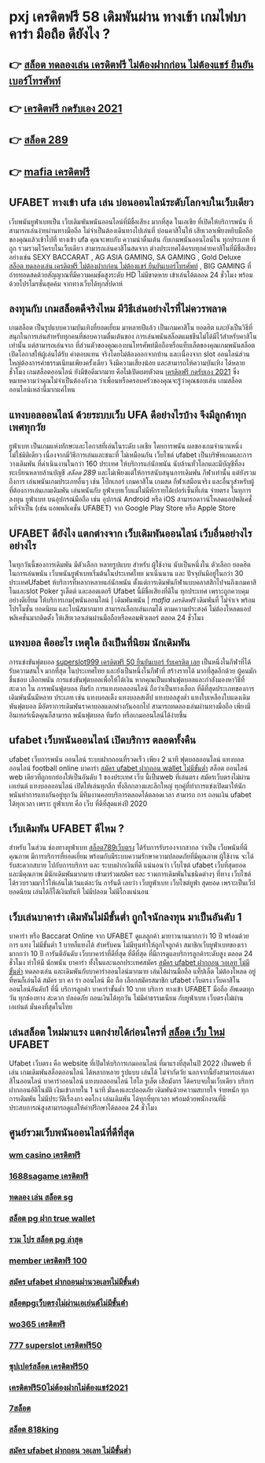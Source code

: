 # pxj เครดิตฟรี 58 เดิมพันผ่าน ทางเข้า เกมไพ่บาคาร่า มือถือ ดียังไง ?

## 👉 [สล็อต ทดลองเล่น เครดิตฟรี ไม่ต้องฝากก่อน ไม่ต้องแชร์ ยืนยันเบอร์โทรศัพท์](https://mabet.net/register/)
## 👉 [เครดิตฟรี กดรับเอง 2021](https://member.mabet.net/?action=login)
## 👉 [สล็อต 289](https://mabet.net/)
## 👉 [mafia เครดิตฟรี](https://mabet.net/credit-free-50/)

## UFABET  ทางเข้า ufa  เล่น บ่อนออนไลน์ระดับโลกจบในเว็บเดียว 

 เว็บพนันยูฟ่าเบทเป็น เว็บเดิมพันพนันออนไลน์ที่มีชื่อเสียง มากที่สุด ในเอเชีย  ที่เปิดให้บริการพนัน ที่สามารถเล่นง่ายผ่านทางมือถือ ไม่จำเป็นต้องเดินทางไปเล่นที่ บ่อนคาสิโนให้ เสียเวลาเพียงหยิบมือถือของคุณแล้วเข้าไปที่ ทางเข้า ufa คุณจะพบกับ ความน่าตื่นเต้น กับเกมพนันออนไลน์ใน ทุกประเภท  ที่ถูก รวมรวมไว้ครบในเว็บเดียว  สามารถเล่นคาสิโนสดจาก ต่างประเทศได้ครบทุกค่ายคาสิโนที่มีชื่อเสียงอย่างเช่น  SEXY BACCARAT , AG ASIA GAMING, SA GAMING , Gold Deluxe [สล็อต ทดลองเล่น เครดิตฟรี ไม่ต้องฝากก่อน ไม่ต้องแชร์ ยืนยันเบอร์โทรศัพท์](https://member.mabet.net/?action=login) , BIG GAMING ที่ถ่ายทอดสดด้วยสัญญาณที่มีความคมชัดสูงระดับ HD ไม่มีขาดหาย  เข้าเล่นได้ตลอด 24 ชั่วโมง พร้อมด้วยโปรโมรชั่นสุดค้ม จากทางเว็บได้ทุกสัปดาห์ 


## ลงทุนกับ เกมสล็อตดีจริงไหม มีวิธีเล่นอย่างไรที่ไม่ควรพลาด

เกมสล็อต เป็นรูปแบบความบันเทิงที่ยอดเยี่ยม มาหลายปีแล้ว เป็นเกมคาสิโน ยอดฮิต และยังเป็นวิธีที่สนุกในการเล่นสำหรับทุกคนที่ชอบความตื่นเต้นของ การเล่นพนันสล็อตแมชชีนไม่ได้มีไว้สำหรับคาสิโนเท่านั้น แต่สามารถเล่นจาก ที่ส่วนตัวของคุณเองบนโทรศัพท์มือถือหรือแท็บเล็ตของคุณเกมพนันสล็อต เปิดโอกาสให้ผู้เล่นได้รับ ค่าตอบแทน จริงโดยไม่ต้องออกจากบ้าน และเนื่องจาก slot ออนไลน์ส่วนใหญ่ต้องการค่าธรรมเนียมเพียงครั้งเดียว จึงมีความเสี่ยงน้อย และสามารถให้ความบันเทิง ได้หลายชั่วโมง  เกมสล็อตออนไลน์ ยังมีข้อดีมากมาย คือไม่เปิดเผยตัวตน [เครดิตฟรี กดรับเอง 2021](https://mabet.net/) ซึ่งหมายความว่าคุณไม่จำเป็นต้องกังวล ว่าเพื่อนหรือครอบครัวของคุณจะรู้ว่าคุณชอบเล่น เกมสล็อตออนไลน์เหล่านี้มากแค่ไหน


##  แทงบอลออนไลน์   ด้วยระบบเว็บ UFA ดีอย่างไรบ้าง จึงมีลูกค้าทุกเพศทุกวัย

 ยูฟ่าเบท เป็นเกมแห่งทักษะและโอกาสที่เล่นในระดับ เอเชีย โดยการพนัน ผลของเกมจำนวนหนึ่ง ไม่ใช่มิติเดียว เนื่องจากมีวิธีการเล่นและชนะที่ ไม่เหมือนกัน  เว็บไซต์ ufabet เป็นบริษัทเกมและการ วางเดิมพัน ที่ดำเนินงานในกว่า 160 ประเทศ ให้บริการแก่นักพนัน นับล้านทั่วโลกและมีบัญชีที่ลงทะเบียนหลายล้านบัญชี *สล็อต 289* และไม่เพียงแต่ให้การสนับสนุนการเดิมพัน กีฬาเท่านั้น แต่ยังรวมถึงการ เล่นพนันเกมประเภทอื่นๆ เช่น โป๊กเกอร์ เกมคาสิโน เกมสด กีฬาเสมือนจริง และอื่นๆสำหรับผู้ที่ต้องการเล่นเกมเดิมพัน เล่นพนันกับ ยูฟ่าเบทเว็บแม่ไม่มีหักรายได้เปอร์เซ็นที่เล่น  จ่ายตรง ในทุการลงทุน  ยูฟ่าเบท  บนอุปกรณ์มือถือ เช่น อุปกรณ์ Android หรือ iOS สามารถดาวน์โหลดแอปพลิเคชั่นที่จำเป็น (เช่น แอพพลิเคชั่น UFABET) จาก Google Play Store หรือ Apple Store 


## UFABET ดียังไง แตกต่างจาก เว็บเดิมพันออนไลน์ เว็บอื่นอย่างไรอย่างไร

 ในทุกวันนี้ของการเดิมพัน มีตัวเลือก หลายรูปแบบ สำหรับ ผู้ใช้งาน  นับเป็นหนึ่งใน ตัวเลือก ยอดฮิต ในการเล่นพนัน เว็บพนันยูฟ่าเบทเริ่มต้นในประเทศไทย มาเนิ่นนาน และ ปัจจุบันมีอยู่ในกว่า 30 ประเทศUfabet ห้บริการที่หลากหลายแก่นักพนัน ตั้งแต่การเดิมพันกีฬาแบบคลาสสิกไปจนถึงเกมคาสิโนและslot  Poker รูเล็ตต์ และลอตเตอรี  Ufabet นี้มีชื่อเสียงที่ดีใน ทุกประเทศ เพราะถูกควบคุมอย่างดีเยี่ยม ให้บริการเกม{พนันออนไลน์ | เดิมพันพนัน | *mafia เครดิตฟรี* เดิมพันที่ ไม่จำเจ พร้อมโปรโมชั่น ยอดนิยม และโบนัสมากมาย สามารถเลือกเล่นเกมได้ ตามความประสงค์ ไม่ต้องโหลดแอปพลิเคชั่นมากติดตั้ง ให้เสียเวลาเล่นผ่านมือถือหรือคอมพิวเตอร์ ตลอด 24 ชั่วโมง 


## แทงบอล  คืออะไร  เหตุใด ถึงเป็นที่นิยม นักเดิมพัน 

 การแข่งขันฟุตบอล [superslot999 เครดิตฟรี 50 ยืนยันเบอร์ รับเครดิต เลย](https://mabet.net/20-free-100/) เป็นหนึ่งในกีฬาที่ได้รับความสนใจ  มากที่สุด  ในประเทศไทย และยังเป็นหนึ่งในกีฬาที่ สร้างรายได้ มากที่สุดอีกด้วย ผู้คนมัก ชื่นชอบ  เลือกพนัน การแข่งขันฟุตบอลเพื่อให้ได้เงิน หากคุณเป็นแฟนฟุตบอลและกำลังมองหาวิธีที่สะดวก ใน การพนันฟุตบอล ทีมรัก การแทงบอลออนไลน์  ถือว่าเป็นทางเลือก ที่ดีที่สุดประเภทของการเดิมพันนั้นมีหลาย ประเภท เช่น แทงบอลเต็ง แทงบอลสเต็ป แทงบอลสูงต่ำ แทงใบเหลืองใบแดงเดิมพันฟุตบอล มีอัตราการเดิมพันราคาบอลแตกต่างกันออกไป สามารถทดลองเล่นผ่านทางมือถือ เพียงมีอินเทอร์เน็ตคุณก็สามารถ พนันฟุตบอล  ทีมรัก หรือเกมออนไลน์ได้ง่ายขึ้น


##  ufabet เว็บพนันออนไลน์  เปิดบริการ ตลอดทั้งคืน

 ufabet  เว็บการพนัน ออนไลน์   ระบบฝากถอนที่รวดเร็ว  เพียง 2 นาที ฟุตบอลออนไลน์ แทงบอลออนไลน์ football online บาคาร่า [สมัคร ufabet ฝากถอน wallet ไม่มีขั้นต่ำ](https://bio.link/tisawago) สล็อต ออนไลน์ web เดียวที่ถูกยกย่องให้เป็นอันดับ 1 ของประเทศ  เว็บ นี้เป็นweb ที่เล่นตรง สมัครเว็บตรงไม่ผ่านเอเย่นต์     แทงบอลออนไลน์ เปิดให้เล่นทุกลีก ทั้งลีกกลางและลีกใหญ่ ทุกคู่ที่ทำการแข่งเปิดมาให้นักพนันทำการแทงกันอยู่ทุกวัน มีทีมงานคอยบริการตลอดได้ตลอดเวลา   สามารถ  การ ถอนเงิน ufabet ได้ทุกเวลา เพราะ ยูฟ่าเบท  คือ เว็บ ที่ดีที่สุดแห่งปี 2020 


## เว็บเดิมพัน UFABET ดีไหม ?

สำหรับ ในส่วน  ช่องทางยูฟ่าเบท  [สล็อต789เว็บตรง](https://member.mabet.net/?action=login) ได้รับการรับรองจากสากล ว่าเป็น เว็บพนันที่มีคุณภาพ  มีการบริการที่ยอดเยี่ยม พร้อมกับมีระบบความรักษาความปลอดภัยที่มีคุณภาพ  ผู้ใช้งาน จะได้รับสะดวกสบาย   ไปกับการบริการ  และ ระบบฝากเงินที่ดี  แน่นอนว่า เว็บไซต์   ufabet   เว็บที่สุดยอด และมีคุณภาพ  มีนักเดิมพันมากมาย   เข้ามาร่วมสมัคร และ รวมการเดิมพันในชนิดต่างๆ ที่ทาง เว็บไซต์ ได้รวบรวมมาไว้ให้เล่นไม่เว้นแต่ละวัน การันตี เลยว่า  เว็บยูฟ่าเบท เว็บไซต์ยูฟ่า  สุดยอด  เพราะเป็นเว็ปยอดนิยม เล่นได้ก็ได้เงินทันที ไม่มีปลอม ไม่มีโกงแน่นอน

##  เว็บเล่นบาคาร่า  เดิมพันไม่มีขั้นต่ำ ถูกใจนักลงทุน มาเป็นอันดับ 1

บาคาร่า หรือ Baccarat Online จาก UFABET  ดูแลลูกค้า มายาวนานมากกว่า 10 ปี พร้อมด้วยการ  แทง ไม่มีขั้นต่ำ 1 บาทก็แทงได้ สำหรับคน  ไม่มีทุนทำให้ถูกใจลูกค้า สมาชิกเว็บยูฟ่าเบทของเรามากกว่า 10 ปี การันตีอันดับ เว็บบาคาร่าที่ดีที่สุด  ที่ดีที่สุด   ที่มีการดูแลบริการลูกค้าระดับสูง ตลอด 24 ชั่วโมง ทำให้มี นักพนัน บาคาร่า ทั้งในและนอกประเทศสมัคร [สมัคร ufabet ฝากถอน วอเลท ไม่มีขั้นต่ำ](https://mabet.net/register/) ทดลองเล่น และเดิมพันกับบาคาร่าออนไลน์มากมาย เล่นได้ผ่านมือถือ แท็ปเล็ต ไม่ต้องโหลด อยู่ที่หนก็เล่นได้  สมัคร บา คา ร่า ออนไลน์ มือ ถือ เลือกสมัครสมาชิก ufabet เว็บตรง   เว็บคาสิโนออนไลน์อันดับ1 ที่นี่ บริการลูกค้า บาคาร่าขั้นต่ำ 10 บาท บริการ  ทางเข้า UFABET มือถือ อัพเดตทุกวัน ทุกช่องทาง สะดวก ปลอดภัย ถอนเงินได้ทุกวัน ไม่มีค่าธรรมเนียม กับยูฟ่าเบท เว็บตรงไม่ผ่านเอเย่นต์ มั่นคงที่สุดในไทย


## เล่นสล็อต ใหม่มาแรง แตกง่ายได้ก่อนใครที่ [สล็อต เว็บ ใหม่](https://mabet.net/credit-free-new/)  UFABET

Ufabet เว็บตรง  คือ website ที่เปิดให้บริการเกมออนไลน์ ที่มาแรงที่สุดในปี 2022 เป็นweb ที่เล่น เกมเดิมพันสล็อตออนไลน์ ได้หลากหลาย รูปแบบ  เล่นได้ ไม่จำกัดวัย นอกจากนี้ยังสามารถเล่นคาสิโนออนไลน์ บาคาร่าออนไลน์ แทงบอลออนไลน์ ไฮโล รูเล็ต เสือมังกร ได้ครบจบในเว็บเดียว บริการ ฝากถอนอัติโนมัติ  เงินเข้าภายใน  1 นาที  มั่นคงและปลอดภัย เดิมพันด้วยความสบายใจ จ่ายหนัก ทุกการเดิมพัน ไม่มีประวัติเรื่องกา คดโกง   เล่นเดิมพัน ได้ทุกที่ทุกเวลา พร้อมด้วยพนักงานที่มีประสบการณ์สูงสามารถดูแลให้คำปรึกษาได้ตลอด 24 ชั่วโมง


## ศูนย์รวมเว็บพนันออนไลน์ที่ดีที่สุด

### [wm casino เครดิตฟรี](https://atom.io/themes/MABET.net%20สล็อตหมายเลข1%20แตกหนัก%20100%%20สล็อต%20เว็บใหญ่%20อันดับ%201%20008%20สล็อต%20สล็อตแตกหนัก%2020รับ100)
### [1688sagame เครดิตฟรี](https://atom.io/themes/MABET.net%20สล็อตหมายเลข1%20แตกหนัก%20100%%20up2uสล็อต%20008%20สล็อต%20สล็อตแตกหนัก%2020รับ100)
### [ทดลอง เล่น สล็อต sg](https://atom.io/themes/MABET.net%20สล็อตหมายเลข1%20แตกหนัก%20100%%20เครดิตฟรี%2088%20บาท%202021%20008%20สล็อต%20สล็อตแตกหนัก%2020รับ100)
### [สล็อต pg ฝาก true wallet](https://atom.io/themes/MABET.net%20สล็อตหมายเลข1%20แตกหนัก%20100%%20777เครดิตฟรี100%20008%20สล็อต%20สล็อตแตกหนัก%2020รับ100)
### [รวม โปร สล็อต pg ล่าสุด](https://atom.io/themes/MABET.net%20สล็อตหมายเลข1%20แตกหนัก%20100%%20betflik%20joker%20เครดิตฟรี%20008%20สล็อต%20สล็อตแตกหนัก%2020รับ100)
### [member เครดิตฟรี 100](https://atom.io/themes/MABET.net%20สล็อตหมายเลข1%20แตกหนัก%20100%%20ซุปเปอร์%20สล็อต%20100%20008%20สล็อต%20สล็อตแตกหนัก%2020รับ100)
### [สมัคร ufabet ฝากถอนผ่านวอเลทไม่มีขั้นต่ํา](https://atom.io/themes/MABET.net%20สล็อตหมายเลข1%20แตกหนัก%20100%%20สล็อต%20pg%20ที่ดีที่สุด%20008%20สล็อต%20สล็อตแตกหนัก%2020รับ100)
### [สล็อตpgเว็บตรงไม่ผ่านเอเย่นต์ไม่มีขั้นต่ํา](https://atom.io/themes/MABET.net%20สล็อตหมายเลข1%20แตกหนัก%20100%%20สล็อต%20รอยัล%20008%20สล็อต%20สล็อตแตกหนัก%2020รับ100)
### [wo365 เครดิตฟรี](https://atom.io/themes/MABET.net%20สล็อตหมายเลข1%20แตกหนัก%20100%%20รวม%20เว็บ%20สล็อต%20ฝาก%2010%20รับ%20100%20วอ%20เลท%202021%20008%20สล็อต%20สล็อตแตกหนัก%2020รับ100)
### [777 superslot เครดิตฟรี50](https://atom.io/themes/MABET.net%20สล็อตหมายเลข1%20แตกหนัก%20100%%20superslot%20เครดิตฟรี%2050%20ล่าสุด%202021%20008%20สล็อต%20สล็อตแตกหนัก%2020รับ100)
### [ซุปเปอร์สล็อต เครดิตฟรี50](https://atom.io/themes/MABET.net%20สล็อตหมายเลข1%20แตกหนัก%20100%%20joker%20สล็อต%20ฟรีเครดิต%20008%20สล็อต%20สล็อตแตกหนัก%2020รับ100)
### [เครดิตฟรี50ไม่ต้องฝากไม่ต้องแชร์2021](https://atom.io/themes/MABET.net%20สล็อตหมายเลข1%20แตกหนัก%20100%%20ซุปเปอร์%20สล็อต%20008%20สล็อต%20สล็อตแตกหนัก%2020รับ100)
### [7สล็อต](https://atom.io/themes/MABET.net%20สล็อตหมายเลข1%20แตกหนัก%20100%%20betflik%20เครดิตฟรี%2050%20ยืนยันเบอร์%20008%20สล็อต%20สล็อตแตกหนัก%2020รับ100)
### [สล็อต 818king](https://atom.io/themes/MABET.net%20สล็อตหมายเลข1%20แตกหนัก%20100%%20melotto%20เครดิตฟรี%20008%20สล็อต%20สล็อตแตกหนัก%2020รับ100)
### [สมัคร ufabet ฝากถอน วอเลท ไม่มีขั้นต่ำ](https://atom.io/themes/MABET.net%20สล็อตหมายเลข1%20แตกหนัก%20100%%206k%20เครดิตฟรี%20008%20สล็อต%20สล็อตแตกหนัก%2020รับ100)